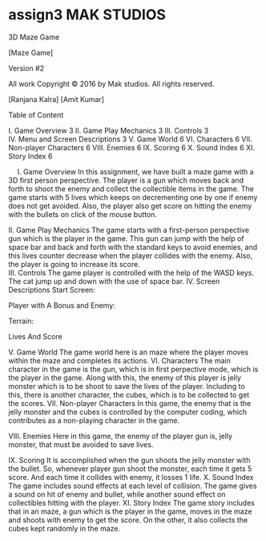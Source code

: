 # assign3                   MAK STUDIOS








3D Maze Game

[Maze Game]





Version #2

All work Copyright © 2016 by Mak studios.
All rights reserved.


[Ranjana Kalra]
[Amit Kumar]


Table of Content


I.	Game Overview	3
II.	Game Play Mechanics	3
III.	Controls	3\
IV.	Menu and Screen Descriptions	3
V.	Game World	6
VI.	Characters	6
VII.	Non-player Characters	6
VIII.	Enemies	6
IX.	Scoring	6
X.	Sound Index	6
XI.	Story Index	6










 
I.	Game Overview
In this assignment, we have built a maze game with a 3D first person perspective. The player is a gun which moves back and forth to shoot the enemy and collect the collectible items in the game. The game starts with 5 lives which keeps on decrementing one by one if enemy does not get avoided. Also, the player also get score on hitting the enemy with the bullets on click of the mouse button.  

II.	Game Play Mechanics
The game starts with a first-person perspective gun which is the player in the game. This gun can jump with the help of space bar and back and forth with the standard keys to avoid enemies, and this lives counter decrease when the player collides with the enemy. Also, the player is going to increase its score.  
III.	Controls
The game player is controlled with the help of the WASD keys. The cat jump up and down with the use of space bar.
IV.	Screen Descriptions
Start Screen:
 
     

Player with A Bonus and Enemy:
 
Terrain:
 


Lives And Score
 
V.	Game World
The game world here is an maze where the player moves within the maze and completes its actions. 
VI.	Characters
The main character in the game is the gun, which is in first perpective mode, which is the player in the game. Along with this, the enemy of this player is jelly monster which is to be shoot to save the lives of the player. Including to this, there is another character, the cubes, which is to be collected to get the scores.
VII.	Non-player Characters
In this game, the enemy that is the jelly monster and the cubes is controlled by the computer coding, which contributes as a non-playing character in the game.

VIII.	Enemies
Here in this game, the enemy of the player gun is, jelly monster, that must be avoided to save lives.




IX.	Scoring
It is accomplished when the gun shoots the jelly monster with the bullet. So, whenever player gun shoot the monster, each time it gets 5 score. And each time it collides with enemy, it losses 1 life.
X.	Sound Index
The game includes sound effects at each level of collision. The game gives a sound on hit of enemy and bullet, while another sound effect on collectibles hitting with the player.
XI.	Story Index
The game story includes that in an maze, a gun which is the player in the game, moves in the maze and shoots with enemy to get the score. On the other, it also collects the cubes kept randomly in the maze. 
